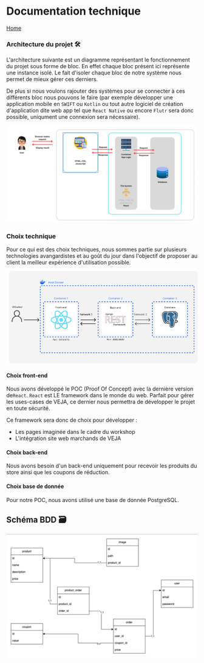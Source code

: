 # Documentation technique

[Home](https://github.com/JaxV9/Sneakers)

### Architecture du projet 🛠

L'architecture suivante est un diagramme représentant le fonctionnement du projet sous forme de bloc. En effet chaque bloc présent ici représente une instance isolé. Le fait d'isoler chaque bloc de notre système nous permet de mieux gérer ces derniers.

De plus si nous voulons rajouter des systèmes pour se connecter à ces différents bloc nous pouvons le faire (par exemple développer une application mobile en `SWIFT` ou `Kotlin` ou tout autre logiciel de création d'application dite web app tel que `React Native` ou encore `Flutr` sera donc possible, uniqument une connexion sera nécessaire).

<img src="./assets/dataflow.png">

### Choix technique

Pour ce qui est des choix techniques, nous sommes partie sur plusieurs technologies avangardistes et au goût du jour dans l'objectif de proposer au client la meilleur expérience d'utilisation possible.

<img src="./assets/Docker architecture.png">

#### Choix front-end

Nous avons développé le POC (Proof Of Concept) avec la dernière version de`React`. `React` est LE framework dans le monde du web. Parfait pour gérer les uses-cases de VEJA, ce dernier nous permettra de développer le projet en toute sécurité.

Ce framework sera donc de choix pour développer :

- Les pages imaginée dans le cadre du workshop
- L'intégration site web marchands de VEJA

#### Choix back-end

Nous avons besoin d'un back-end uniquement pour recevoir les produits du store ainsi que les coupons de réduction.

#### Choix base de donnée

Pour notre POC, nous avons utilisé une base de donnée PostgreSQL.

## Schéma BDD 🗃

<img src="./assets/mcd.jpeg" >
